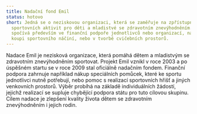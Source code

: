 ```yaml
---
title: Nadační fond Emil
status: hotovo
short: Jedná se o neziskovou organizaci, která se zaměřuje na zpřístupnění
  sportovních aktivit pro děti a mladistvé se zdravotním znevýhodněním. Pomoc
  spočívá především ve finanční podpoře jednotlivců nebo organizací, např. při
  koupi sportovního náčiní, nebo v tvorbě cvičebních prostorů.
---
```

Nadace Emil je nezisková organizace, která pomáhá dětem a mladistvým se zdravotním znevýhodněním sportovat. Projekt Emil vznikl v roce 2003 a po úspěšném startu se v roce 2009 stal oficiálně nadačním fondem. Finanční podpora zahrnuje například nákup speciálních pomůcek, které ke sportu jednotlivci nutně potřebují, nebo pomoc s realizací sportovních hřišť a jiných venkovních prostorů. Výběr probíhá na základě individuálních žádostí, jejichž realizací se supluje chybějící podpora státu pro tuto cílovou skupinu. Cílem nadace je zlepšení kvality života dětem se zdravotním znevýhodněním i jejich rodin. 
